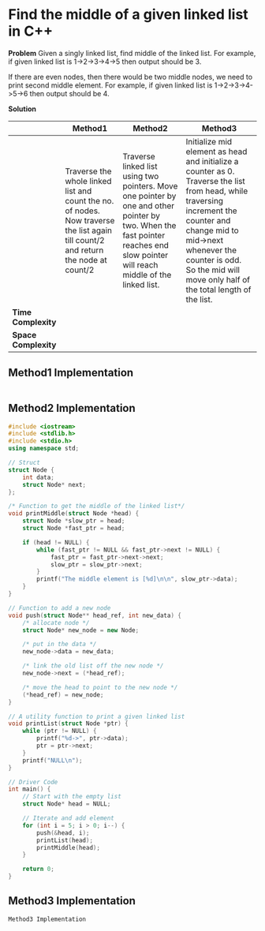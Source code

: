# Find the middle of a given linked list in C++

__Problem__ Given a singly linked list, find middle of the linked list. 
For example, if given linked list is 1->2->3->4->5 then output should be 3.

If there are even nodes, then there would be two middle nodes, we need to print second middle element. 
For example, if given linked list is 1->2->3->4->5->6 then output should be 4.

__Solution__

|| Method1 | Method2 | Method3 |
|---|---|---|---|
||Traverse the whole linked list and count the no. of nodes. Now traverse the list again till count/2 and return the node at count/2 | Traverse linked list using two pointers. Move one pointer by one and other pointer by two. When the fast pointer reaches end slow pointer will reach middle of the linked list.| Initialize mid element as head and initialize a counter as 0. Traverse the list from head, while traversing increment the counter and change mid to mid->next whenever the counter is odd. So the mid will move only half of the total length of the list.|
|__Time Complexity__|  |  |  |
|__Space Complexity__ | | | 
## Method1 Implementation
```cpp

```
## Method2 Implementation
```cpp
#include <iostream>
#include <stdlib.h>
#include <stdio.h>
using namespace std;

// Struct
struct Node {
	int data;
	struct Node* next;
};

/* Function to get the middle of the linked list*/
void printMiddle(struct Node *head) {
	struct Node *slow_ptr = head;
	struct Node *fast_ptr = head;

	if (head != NULL) {
		while (fast_ptr != NULL && fast_ptr->next != NULL) {
			fast_ptr = fast_ptr->next->next;
			slow_ptr = slow_ptr->next;
		}
		printf("The middle element is [%d]\n\n", slow_ptr->data);
	}
}

// Function to add a new node
void push(struct Node** head_ref, int new_data) {
	/* allocate node */
	struct Node* new_node = new Node;

	/* put in the data */
	new_node->data = new_data;

	/* link the old list off the new node */
	new_node->next = (*head_ref);

	/* move the head to point to the new node */
	(*head_ref) = new_node;
}

// A utility function to print a given linked list
void printList(struct Node *ptr) {
	while (ptr != NULL) {
		printf("%d->", ptr->data);
		ptr = ptr->next;
	}
	printf("NULL\n");
}

// Driver Code
int main() {
	// Start with the empty list
	struct Node* head = NULL;

	// Iterate and add element
	for (int i = 5; i > 0; i--) {
		push(&head, i);
		printList(head);
		printMiddle(head);
	}

	return 0;
}
```
## Method3 Implementation
```cpp
Method3 Implementation
```
